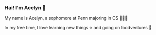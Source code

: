 ### Hai! I'm Acelyn 👋

<!--
**ac-hj/ac-hj** is a ✨ _special_ ✨ repository because its `README.md` (this file) appears on your GitHub profile.

Here are some ideas to get you started:

- 🔭 I’m currently working on ...
- 🌱 I’m currently learning ...
- 👯 I’m looking to collaborate on ...
- 🤔 I’m looking for help with ...
- 💬 Ask me about ...
- 📫 How to reach me: ...
- 😄 Pronouns: ...
- ⚡ Fun fact: ...
-->

<p> My name is Acelyn, a sophomore at Penn majoring in CS 👩🏻‍💻 </p>
<p>In my free time, I love learning new things ⭐️ and going on foodventures 🍃 </p>
